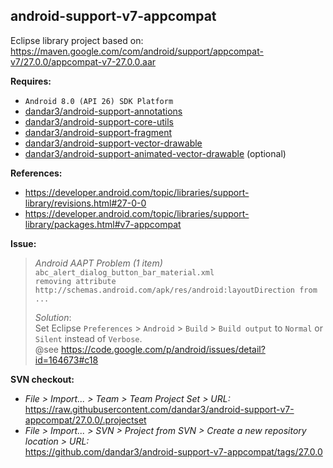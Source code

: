 ## android-support-v7-appcompat

Eclipse library project based on:<br/>
https://maven.google.com/com/android/support/appcompat-v7/27.0.0/appcompat-v7-27.0.0.aar

**Requires:**
- `Android 8.0 (API 26) SDK Platform`
- [dandar3/android-support-annotations](https://github.com/dandar3/android-support-annotations/tree/27.0.0)
- [dandar3/android-support-core-utils](https://github.com/dandar3/android-support-core-utils/tree/27.0.0)
- [dandar3/android-support-fragment](https://github.com/dandar3/android-support-fragment/tree/27.0.0)
- [dandar3/android-support-vector-drawable](https://github.com/dandar3/android-support-vector-drawable/tree/27.0.0)
- [dandar3/android-support-animated-vector-drawable](https://github.com/dandar3/android-support-animated-vector-drawable/tree/27.0.0) (optional)

**References:**
- https://developer.android.com/topic/libraries/support-library/revisions.html#27-0-0
- https://developer.android.com/topic/libraries/support-library/packages.html#v7-appcompat

**Issue:**<br/>
 > _Android AAPT Problem (1 item)_<br/>
 > `abc_alert_dialog_button_bar_material.xml` <br/>
 > `removing attribute http://schemas.android.com/apk/res/android:layoutDirection from ...`<br/>
 >
 > _Solution_:<br/>
 > Set Eclipse `Preferences` > `Android` > `Build` > `Build output` to `Normal` or `Silent` instead of `Verbose`.<br/>
 > @see https://code.google.com/p/android/issues/detail?id=164673#c18

**SVN checkout:**
- _File > Import... > Team > Team Project Set > URL:_<br/>
  https://raw.githubusercontent.com/dandar3/android-support-v7-appcompat/27.0.0/.projectset
- _File > Import... > SVN > Project from SVN > Create a new repository location > URL:_<br/>
  https://github.com/dandar3/android-support-v7-appcompat/tags/27.0.0
